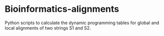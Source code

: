 # Bioinformatics-alignments
Python scripts to calculate the dynamic programming tables for global and local alignments of two strings S1 and S2.

